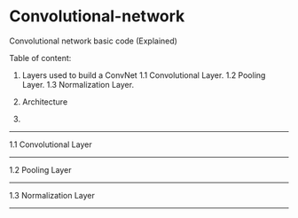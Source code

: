 # Convolutional-network
Convolutional network basic code (Explained)



Table of content:

1. Layers used to build a ConvNet
  1.1 Convolutional Layer.
  1.2 Pooling Layer.
  1.3 Normalization Layer.
  
2. Architecture

3.







----------------------------------------------------------------------------------------------------------------------------------------
1.1 Convolutional Layer







----------------------------------------------------------------------------------------------------------------------------------------
1.2 Pooling Layer







----------------------------------------------------------------------------------------------------------------------------------------
1.3 Normalization Layer









----------------------------------------------------------------------------------------------------------------------------------------

